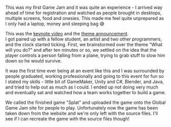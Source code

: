 This was my first Game Jam and it was quite an experience - I arrived way ahead of time for registration and watched as people brought in desktops, multiple screens, food and onesies. This made me feel quite unprepared as I only had a laptop, money and sleeping bag :sweat_smile:

This was the [keynote video](https://www.youtube.com/watch?v=NVl8o85YGNE) and the [theme announcement](https://www.youtube.com/watch?v=N1W5VxdNyNk).\
I got paired up with a fellow student, an artist and two other programmers, and the clock started ticking. First, we brainstormed over the theme "What will you do?" and after ten minutes or so, we settled on the idea that the player controls a person falling from a plane, trying to grab stuff to slow him down so he would survive. 

It was the first time ever being at an event like this and I was surrounded by people graduated, working professionally and going to this event for fun so I stated my skills - little bit of GameMaker, Unity and C#, Blender, and Java, and tried to help out as much as I could. I ended up not doing very much and eventually sat and watched how a team works together to build a game. 

We called the finished game "Splat" and uploaded the game onto the Global Game Jam site for people to play. Unfortunately now the game has been taken down from the website and we're only left with the source files. I'll see if I can recreate the game with the source files though! 
